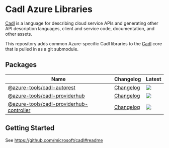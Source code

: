 # Cadl Azure Libraries

[Cadl](https://github.com/microsoft/cadl) is a language for describing cloud
service APIs and generating other API description languages, client and
service code, documentation, and other assets.

This repository adds common Azure-specific Cadl libraries to the
[Cadl](https://github.com/microsoft/cadl) core that is pulled in as a git
submodule.

## Packages

| Name                                                                        | Changelog                                    | Latest                                                                                                                                               |
| --------------------------------------------------------------------------- | -------------------------------------------- | ---------------------------------------------------------------------------------------------------------------------------------------------------- |
| [@azure-tools/cadl-autorest][cadl-autorest_src]                             | [Changelog][cadl-autorest_chg]               | [![](https://img.shields.io/npm/v/@azure-tools/cadl-autorest)](https://www.npmjs.com/package/@azure-tools/cadl-autorest)                             |
| [@azure-tools/cadl-providerhub][cadl-providerhub_src]                       | [Changelog][cadl-providerhub_chg]            | [![](https://img.shields.io/npm/v/@azure-tools/cadl-providerhub)](https://www.npmjs.com/package/@azure-tools/cadl-providerhub)                       |
| [@azure-tools/cadl-providerhub-controller][cadl-providerhub-controller_src] | [Changelog][cadl-providerhub-controller_chg] | [![](https://img.shields.io/npm/v/@azure-tools/cadl-providerhub-controller)](https://www.npmjs.com/package/@azure-tools/cadl-providerhub-controller) |

[cadl-autorest_src]: packages/cadl-autorest
[cadl-autorest_chg]: packages/cadl-autorest/CHANGELOG.md
[cadl-providerhub_src]: packages/cadl-providerhub
[cadl-providerhub_chg]: packages/cadl-providerhub/CHANGELOG.md
[cadl-providerhub-controller_src]: packages/cadl-providerhub-controller
[cadl-providerhub-controller_chg]: packages/cadl-providerhub-controller/CHANGELOG.md

## Getting Started

See https://github.com/microsoft/cadl#readme
